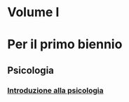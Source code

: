 # Volume I
# Per il primo biennio

## Psicologia
### [Introduzione alla psicologia](introduzione-alla--psicologia.md)

